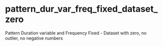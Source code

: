 # pattern_dur_var_freq_fixed_dataset_zero
Pattern Duration variable and Frequency Fixed - Dataset with zero, no outlier, no negative numbers
